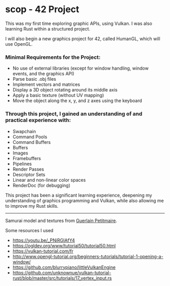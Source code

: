 # scop - 42 Project

This was my first time exploring graphic APIs, using Vulkan. I was also learning Rust within a structured project.

<!---
I have initiated a new personal project where I aim to apply my newly acquired knowledge with better structure and more functionality. You can follow my progress here: [scop2](https://github.com/SimonCROS/scop2)
-->

I will also begin a new graphics project for 42, called HumanGL, which will use OpenGL.

### Minimal Requirements for the Project:
- No use of external libraries (except for window handling, window events, and the graphics API)
- Parse basic .obj files
- Implement vectors and matrices
- Display a 3D object rotating around its middle axis
- Apply a basic texture (without UV mapping)
- Move the object along the x, y, and z axes using the keyboard

### Through this project, I gained an understanding of and practical experience with:
- Swapchain
- Command Pools
- Command Buffers
- Buffers
- Images
- Framebuffers
- Pipelines
- Render Passes
- Descriptor Sets
- Linear and non-linear color spaces
- RenderDoc (for debugging)

This project has been a significant learning experience, deepening my understanding of graphics programming and Vulkan, while also allowing me to improve my Rust skills.

---

Samurai model and textures from [Guerlain Petitmaire](https://www.linkedin.com/in/guerlain-petitmaire-57988a1a2).

Some resources I used
- https://youtu.be/_PNiRGIAfY4
- https://ogldev.org/www/tutorial50/tutorial50.html
- https://vulkan-tutorial.com/fr
- http://www.opengl-tutorial.org/beginners-tutorials/tutorial-1-opening-a-window/
- https://github.com/blurrypiano/littleVulkanEngine
- https://github.com/unknownue/vulkan-tutorial-rust/blob/master/src/tutorials/17_vertex_input.rs
